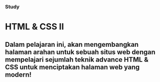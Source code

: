 ### Study
# HTML & CSS II
## Dalam pelajaran ini, akan mengembangkan halaman arahan untuk sebuah situs web dengan mempelajari sejumlah teknik advance HTML & CSS untuk menciptakan halaman web yang modern!

